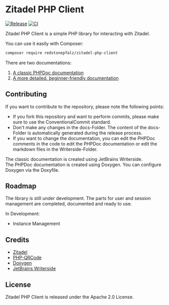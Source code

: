# Zitadel PHP Client

[![Release](https://github.com/RedstonePfalz/zitadel-php-client/actions/workflows/release.yml/badge.svg?branch=main)](https://github.com/RedstonePfalz/zitadel-php-client/actions/workflows/release.yml)
[![CI](https://github.com/RedstonePfalz/zitadel-php-client/actions/workflows/push.yml/badge.svg)](https://github.com/RedstonePfalz/zitadel-php-client/actions/workflows/push.yml)


Zitadel PHP Client is a simple PHP library for interacting with Zitadel.

You can use it easily with Composer:
```Bash
composer require redstonepfalz/zitadel-php-client
```

There are two documentations:

1. [A classic PHPDoc documentation](https://redstonepfalz.github.io/zitadel-php-client/phpdoc)
2. [A more detailed, beginner-friendly documentation](https://redstonepfalz.github.io/zitadel-php-client/classic)

## Contributing

If you want to contribute to the repository, please note the following points:
- If you fork this repository and want to perform commits, please make sure to use the ConventionalCommit standard.
- Don't make any changes in the docs-Folder. The content of the docs-Folder is automatically generated during the release process.
- If you want to change the documentation, you can edit the PHPDoc comments in the code to edit the PHPDoc documentation or edit the markdown files in the Writerside-Folder.

The classic documentation is created using JetBrains Writerside.  
The PHPDoc documentation is created using Doxygen. You can configure Doxygen via the Doxyfile.

## Roadmap
The library is still under development. The parts for user and session management are completed, documented and ready to use.

In Development:
- Instance Management

## Credits

- [Zitadel](https://github.com/zitadel/zitadel)
- [PHP-QRCode](https://github.com/chillerlan/php-qrcode)
- [Doxygen](https://github.com/doxygen/doxygen)
- [JetBrains Writerside](https://www.jetbrains.com/writerside)

## License

Zitadel PHP Client is released under the Apache 2.0 License.
